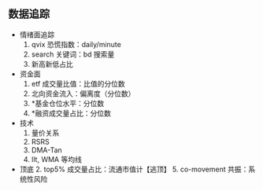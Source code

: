 ## 数据追踪

+ 情绪面追踪
    1. qvix 恐慌指数：daily/minute
    2. search 关键词：bd 搜索量
    3. 新高新低占比
+ 资金面
    1. etf 成交量比值：比值的分位数
    5. 北向资金流入：偏离度（分位数）
    3. *基金仓位水平：分位数
    4. *融资成交量占比：分位数
+ 技术
    1. 量价关系
    2. RSRS
    3. DMA-Tan
    4. llt, WMA 等均线
+ 顶底
    2. top5% 成交量占比：流通市值计【逃顶】
    5. co-movement 共振：系统性风险
